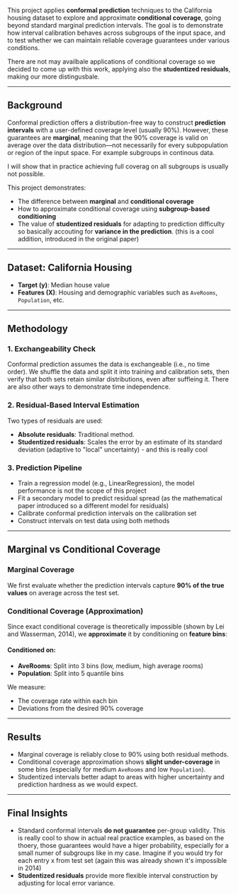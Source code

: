 This project applies **conformal prediction** techniques to the California housing dataset to explore and approximate **conditional coverage**, going beyond standard marginal prediction intervals. The goal is to demonstrate how interval calibration behaves across subgroups of the input space, and to test whether we can maintain reliable coverage guarantees under various conditions.

There are not may availbale applications of conditional coverage so we decided to come up with this work, applying also the **studentized residuals**, making our more distingusbale. 

---

##  Background

Conformal prediction offers a distribution-free way to construct **prediction intervals** with a user-defined coverage level (usually 90%). However, these guarantees are  **marginal**, meaning that the 90% coverage is valid on average over the data distribution—not necessarily for every subpopulation or region of the input space. For example subgroups in continous data. 

I will show that in practice achieving full coverag on all subgroups is usually not possible. 

This project demonstrates:
- The difference between **marginal** and **conditional coverage**
- How to approximate conditional coverage using **subgroup-based conditioning**
- The value of **studentized residuals** for adapting to prediction difficulty so basically accouting for **variance in the prediction**. (this is a cool addition, introduced in the original paper)

---

## Dataset: California Housing

- **Target (y)**: Median house value
- **Features (X)**: Housing and demographic variables such as `AveRooms`, `Population`, etc.

---

## Methodology

### 1. **Exchangeability Check**
Conformal prediction assumes the data is exchangeable (i.e., no time order). We shuffle the data and split it into training and calibration sets, then verify that both sets retain similar distributions, even after suffleing it. There are also other ways to demonstrate time independence. 

### 2. **Residual-Based Interval Estimation**
Two types of residuals are used:
- **Absolute residuals**: Traditional method.
- **Studentized residuals**: Scales the error by an estimate of its standard deviation (adaptive to "local" uncertainty) - and this is really cool

### 3. **Prediction Pipeline**
- Train a regression model (e.g., LinearRegression), the model performance is not the scope of this project
- Fit a secondary model to predict residual spread (as the mathematical paper introduced so a different model for residuals)
- Calibrate conformal prediction intervals on the calibration set
- Construct intervals on test data using both methods

---

## Marginal vs Conditional Coverage

### Marginal Coverage
We first evaluate whether the prediction intervals capture **90% of the true values** on average across the test set.

### Conditional Coverage (Approximation)
Since exact conditional coverage is theoretically impossible (shown by Lei and Wasserman, 2014), we **approximate** it by conditioning on **feature bins**:

#### Conditioned on:
- **AveRooms**: Split into 3 bins (low, medium, high average rooms)
- **Population**: Split into 5 quantile bins

We measure:
- The coverage rate within each bin
- Deviations from the desired 90% coverage

---

## Results

- Marginal coverage is reliably close to 90% using both residual methods.
- Conditional coverage approximation shows **slight under-coverage** in some bins (especially for medium `AveRooms` and low `Population`).
- Studentized intervals better adapt to areas with higher uncertainty and prediction hardness as we would expect. 

---

## Final Insights

- Standard conformal intervals **do not guarantee** per-group validity. This is really cool to show in actual real practice examples, as based on the thoery, those guarantees would have a higer probability, especially for a small numer of subgroups like in my case. Imagine if you would try for each entry x from test set (again this was already shown it's impossible in 2014)
- **Studentized residuals** provide more flexible interval construction by adjusting for local error variance.
